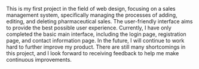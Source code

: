 This is my first project in the field of web design, focusing on a sales management system, specifically managing the processes of adding, editing, and deleting pharmaceutical sales. The user-friendly interface aims to provide the best possible user experience. Currently, I have only completed the basic main interface, including the login page, registration page, and contact information page. In the future, I will continue to work hard to further improve my product. There are still many shortcomings in this project, and I look forward to receiving feedback to help me make continuous improvements.
